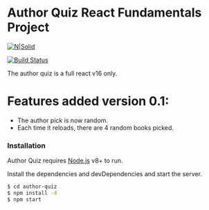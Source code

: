 # Author Quiz React Fundamentals Project

[![N|Solid](https://cldup.com/dTxpPi9lDf.thumb.png)](https://nodesource.com/products/nsolid)

[![Build Status](https://travis-ci.org/joemccann/dillinger.svg?branch=master)](https://travis-ci.org/joemccann/dillinger)

The author quiz is a full react v16 only.

# Features added version 0.1:

  - The author pick is now random. 
  - Each time it reloads, there are 4 random books picked. 

### Installation

Author Quiz requires [Node.js](https://nodejs.org/) v8+ to run.

Install the dependencies and devDependencies and start the server.

```sh
$ cd author-quiz
$ npm install -d
$ npm start
```